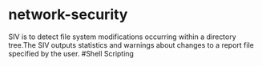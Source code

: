 # network-security
SIV is to detect file system modifications occurring within a directory tree.The SIV outputs statistics and warnings about changes to a report file specified by the user.
#Shell Scripting
